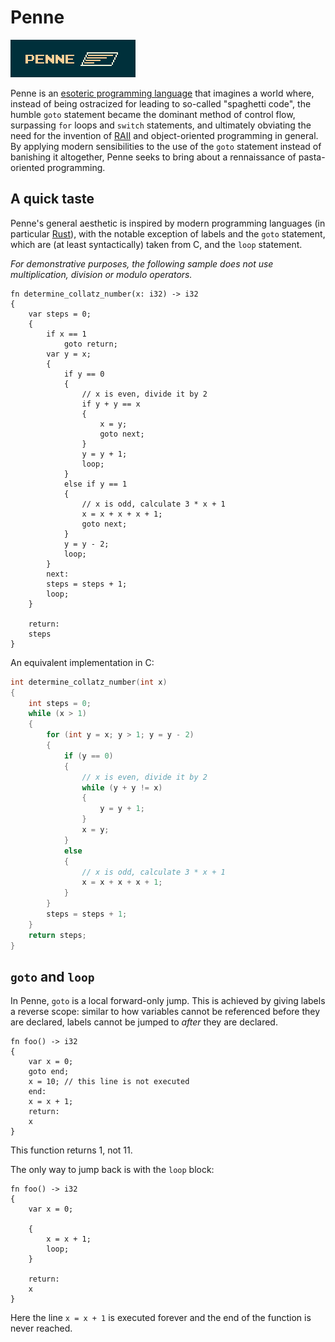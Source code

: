 # Penne

![Penne logo](assets/penne_logo_200x60.png)

Penne is an [esoteric programming language](https://esolangs.org/wiki/Esoteric_programming_language) that imagines a world where, instead of being ostracized for leading to so-called "spaghetti code", the humble `goto` statement became the dominant method of control flow, surpassing `for` loops and `switch` statements, and ultimately obviating the need for the invention of [RAII](https://en.wikipedia.org/wiki/Resource_acquisition_is_initialization) and object-oriented programming in general.
By applying modern sensibilities to the use of the `goto` statement instead of banishing it altogether, Penne seeks to bring about a rennaissance of pasta-oriented programming.

## A quick taste

Penne's general aesthetic is inspired by modern programming languages (in particular [Rust](https://www.rust-lang.org/)), with the notable exception of labels and the `goto` statement, which are (at least syntactically) taken from C, and the `loop` statement.

_For demonstrative purposes, the following sample does not use multiplication, division or modulo operators._

```
fn determine_collatz_number(x: i32) -> i32
{
	var steps = 0;
	{
		if x == 1
			goto return;
		var y = x;
		{
			if y == 0
			{
				// x is even, divide it by 2
				if y + y == x
				{
					x = y;
					goto next;
				}
				y = y + 1;
				loop;
			}
			else if y == 1
			{
				// x is odd, calculate 3 * x + 1
				x = x + x + x + 1;
				goto next;
			}
			y = y - 2;
			loop;
		}
		next:
		steps = steps + 1;
		loop;
	}

	return:
	steps
}
```

An equivalent implementation in C:

```c
int determine_collatz_number(int x)
{
	int steps = 0;
	while (x > 1)
	{
		for (int y = x; y > 1; y = y - 2)
		{
			if (y == 0)
			{
				// x is even, divide it by 2
				while (y + y != x)
				{
					y = y + 1;
				}
				x = y;
			}
			else
			{
				// x is odd, calculate 3 * x + 1
				x = x + x + x + 1;
			}
		}
		steps = steps + 1;
	}
	return steps;
}
```

## `goto` and `loop`

In Penne, `goto` is a local forward-only jump. This is achieved by giving labels a reverse scope: similar to how variables cannot be referenced before they are declared, labels cannot be jumped to _after_ they are declared.

```
fn foo() -> i32
{
	var x = 0;
	goto end;
	x = 10; // this line is not executed
	end:
	x = x + 1;
	return:
	x
}
```

This function returns 1, not 11.

The only way to jump back is with the `loop` block:

```
fn foo() -> i32
{
	var x = 0;

	{
		x = x + 1;
		loop;
	}

	return:
	x
}
```

Here the line `x = x + 1` is executed forever and the end of the function is never reached.
